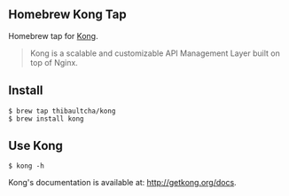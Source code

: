 ## Homebrew Kong Tap

Homebrew tap for [Kong](kong-url).

> Kong is a scalable and customizable API Management Layer built on top of Nginx.

## Install

```
$ brew tap thibaultcha/kong
$ brew install kong
```

## Use Kong

```
$ kong -h
```

Kong's documentation is available at: http://getkong.org/docs.

[kong-url]: http://getkong.org
